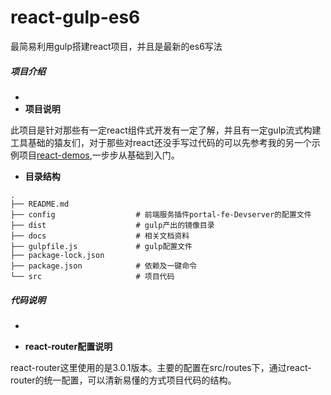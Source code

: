 # react-gulp-es6
最简易利用gulp搭建react项目，并且是最新的es6写法

##### 项目介绍
-
- **项目说明**

此项目是针对那些有一定react组件式开发有一定了解，并且有一定gulp流式构建工具基础的猿友们，对于那些对react还没手写过代码的可以先参考我的另一个示例项目[react-demos](git@github.com:Magicwager/react-demos.git),一步步从基础到入门。


- **目录结构**

```
.
├── README.md
├── config					# 前端服务插件portal-fe-Devserver的配置文件
├── dist					# gulp产出的镜像目录		
├── docs					# 相关文档资料
├── gulpfile.js				# gulp配置文件
├── package-lock.json
├── package.json			# 依赖及一键命令
└── src						# 项目代码
```

##### 代码说明
-


- **react-router配置说明**

react-router这里使用的是3.0.1版本。主要的配置在src/routes下，通过react-router的统一配置，可以清新易懂的方式项目代码的结构。
